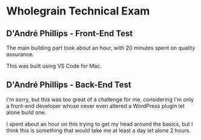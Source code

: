 # Wholegrain Technical Exam

## D'André Phillips - Front-End Test 

The main building part took about an hour, with 20 minutes spent on quality assurance. 

This was built using VS Code for Mac.


## D'André Phillips - Back-End Test 

I'm sorry, but this was too great of a challenge for me, considering I'm only a front-end developer whose never even altered a WordPress plugin let alone build one.

I spent about an hour on this trying to get my head around the basics, but I think this is something that would take me at least a day let alone 2 hours.
